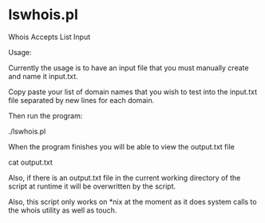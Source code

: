 lswhois.pl
==========

Whois Accepts List Input

Usage:

Currently the usage is to have an input file that you must manually create and name it input.txt.

Copy paste your list of domain names that you wish to test into the input.txt file separated by new lines for each domain.

Then run the program:

./lswhois.pl

When the program finishes you will be able to view the output.txt file

cat output.txt

Also, if there is an output.txt file in the current working directory of the script at runtime it will be overwritten
by the script.

Also, this script only works on *nix at the moment as it does system calls to the whois utility as well as touch.

